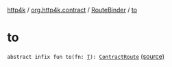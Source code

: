[http4k](../../index.md) / [org.http4k.contract](../index.md) / [RouteBinder](index.md) / [to](./to.md)

# to

`abstract infix fun to(fn: `[`T`](index.md#T)`): `[`ContractRoute`](../-contract-route/index.md) [(source)](https://github.com/http4k/http4k/blob/master/http4k-contract/src/main/kotlin/org/http4k/contract/extensions.kt#L24)